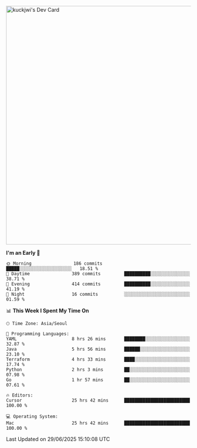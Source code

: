 <a href="https://app.daily.dev/kuckhwancho"><img src="https://api.daily.dev/devcards/v2/efef39c8028947428b3c0b486b9cd9b6.png?r=iz2&type=wide" width="652" alt="kuckjwi's Dev Card"/></a>

<!--START_SECTION:waka-->
**I'm an Early 🐤** 

```text
🌞 Morning                186 commits         █████░░░░░░░░░░░░░░░░░░░░   18.51 % 
🌆 Daytime                389 commits         ██████████░░░░░░░░░░░░░░░   38.71 % 
🌃 Evening                414 commits         ██████████░░░░░░░░░░░░░░░   41.19 % 
🌙 Night                  16 commits          ░░░░░░░░░░░░░░░░░░░░░░░░░   01.59 % 
```


📊 **This Week I Spent My Time On** 

```text
🕑︎ Time Zone: Asia/Seoul

💬 Programming Languages: 
YAML                     8 hrs 26 mins       ████████░░░░░░░░░░░░░░░░░   32.87 % 
Java                     5 hrs 56 mins       ██████░░░░░░░░░░░░░░░░░░░   23.10 % 
Terraform                4 hrs 33 mins       ████░░░░░░░░░░░░░░░░░░░░░   17.74 % 
Python                   2 hrs 3 mins        ██░░░░░░░░░░░░░░░░░░░░░░░   07.98 % 
Go                       1 hr 57 mins        ██░░░░░░░░░░░░░░░░░░░░░░░   07.61 % 

🔥 Editors: 
Cursor                   25 hrs 42 mins      █████████████████████████   100.00 % 

💻 Operating System: 
Mac                      25 hrs 42 mins      █████████████████████████   100.00 % 
```


 Last Updated on 29/06/2025 15:10:08 UTC
<!--END_SECTION:waka-->
